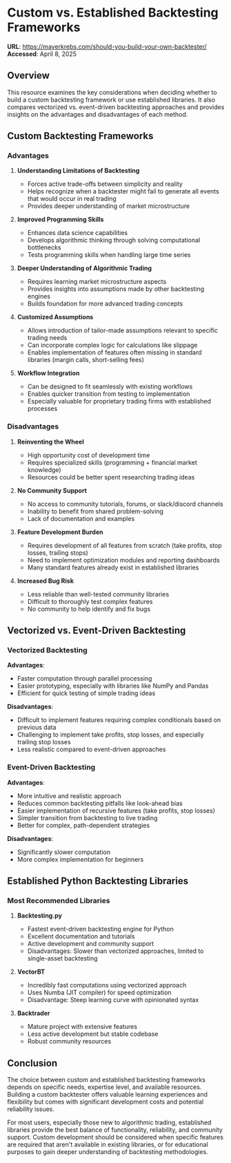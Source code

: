 # Custom vs. Established Backtesting Frameworks

**URL**: https://mayerkrebs.com/should-you-build-your-own-backtester/
**Accessed**: April 8, 2025

## Overview

This resource examines the key considerations when deciding whether to build a custom backtesting framework or use established libraries. It also compares vectorized vs. event-driven backtesting approaches and provides insights on the advantages and disadvantages of each method.

## Custom Backtesting Frameworks

### Advantages

1. **Understanding Limitations of Backtesting**
   - Forces active trade-offs between simplicity and reality
   - Helps recognize when a backtester might fail to generate all events that would occur in real trading
   - Provides deeper understanding of market microstructure

2. **Improved Programming Skills**
   - Enhances data science capabilities
   - Develops algorithmic thinking through solving computational bottlenecks
   - Tests programming skills when handling large time series

3. **Deeper Understanding of Algorithmic Trading**
   - Requires learning market microstructure aspects
   - Provides insights into assumptions made by other backtesting engines
   - Builds foundation for more advanced trading concepts

4. **Customized Assumptions**
   - Allows introduction of tailor-made assumptions relevant to specific trading needs
   - Can incorporate complex logic for calculations like slippage
   - Enables implementation of features often missing in standard libraries (margin calls, short-selling fees)

5. **Workflow Integration**
   - Can be designed to fit seamlessly with existing workflows
   - Enables quicker transition from testing to implementation
   - Especially valuable for proprietary trading firms with established processes

### Disadvantages

1. **Reinventing the Wheel**
   - High opportunity cost of development time
   - Requires specialized skills (programming + financial market knowledge)
   - Resources could be better spent researching trading ideas

2. **No Community Support**
   - No access to community tutorials, forums, or slack/discord channels
   - Inability to benefit from shared problem-solving
   - Lack of documentation and examples

3. **Feature Development Burden**
   - Requires development of all features from scratch (take profits, stop losses, trailing stops)
   - Need to implement optimization modules and reporting dashboards
   - Many standard features already exist in established libraries

4. **Increased Bug Risk**
   - Less reliable than well-tested community libraries
   - Difficult to thoroughly test complex features
   - No community to help identify and fix bugs

## Vectorized vs. Event-Driven Backtesting

### Vectorized Backtesting

**Advantages**:
- Faster computation through parallel processing
- Easier prototyping, especially with libraries like NumPy and Pandas
- Efficient for quick testing of simple trading ideas

**Disadvantages**:
- Difficult to implement features requiring complex conditionals based on previous data
- Challenging to implement take profits, stop losses, and especially trailing stop losses
- Less realistic compared to event-driven approaches

### Event-Driven Backtesting

**Advantages**:
- More intuitive and realistic approach
- Reduces common backtesting pitfalls like look-ahead bias
- Easier implementation of recursive features (take profits, stop losses)
- Simpler transition from backtesting to live trading
- Better for complex, path-dependent strategies

**Disadvantages**:
- Significantly slower computation
- More complex implementation for beginners

## Established Python Backtesting Libraries

### Most Recommended Libraries

1. **Backtesting.py**
   - Fastest event-driven backtesting engine for Python
   - Excellent documentation and tutorials
   - Active development and community support
   - Disadvantages: Slower than vectorized approaches, limited to single-asset backtesting

2. **VectorBT**
   - Incredibly fast computations using vectorized approach
   - Uses Numba (JIT compiler) for speed optimization
   - Disadvantage: Steep learning curve with opinionated syntax

3. **Backtrader**
   - Mature project with extensive features
   - Less active development but stable codebase
   - Robust community resources

## Conclusion

The choice between custom and established backtesting frameworks depends on specific needs, expertise level, and available resources. Building a custom backtester offers valuable learning experiences and flexibility but comes with significant development costs and potential reliability issues.

For most users, especially those new to algorithmic trading, established libraries provide the best balance of functionality, reliability, and community support. Custom development should be considered when specific features are required that aren't available in existing libraries, or for educational purposes to gain deeper understanding of backtesting methodologies.
